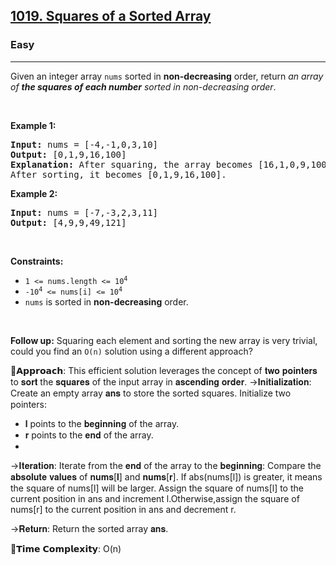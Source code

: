 <h2><a href="https://leetcode.com/problems/squares-of-a-sorted-array">1019. Squares of a Sorted Array</a></h2><h3>Easy</h3><hr><p>Given an integer array <code>nums</code> sorted in <strong>non-decreasing</strong> order, return <em>an array of <strong>the squares of each number</strong> sorted in non-decreasing order</em>.</p>

<p>&nbsp;</p>
<p><strong class="example">Example 1:</strong></p>

<pre>
<strong>Input:</strong> nums = [-4,-1,0,3,10]
<strong>Output:</strong> [0,1,9,16,100]
<strong>Explanation:</strong> After squaring, the array becomes [16,1,0,9,100].
After sorting, it becomes [0,1,9,16,100].
</pre>

<p><strong class="example">Example 2:</strong></p>

<pre>
<strong>Input:</strong> nums = [-7,-3,2,3,11]
<strong>Output:</strong> [4,9,9,49,121]
</pre>

<p>&nbsp;</p>
<p><strong>Constraints:</strong></p>

<ul>
	<li><code><span>1 &lt;= nums.length &lt;= </span>10<sup>4</sup></code></li>
	<li><code>-10<sup>4</sup> &lt;= nums[i] &lt;= 10<sup>4</sup></code></li>
	<li><code>nums</code> is sorted in <strong>non-decreasing</strong> order.</li>
</ul>

<p>&nbsp;</p>
<strong>Follow up:</strong> Squaring each element and sorting the new array is very trivial, could you find an <code>O(n)</code> solution using a different approach?

🧠𝗔𝗽𝗽𝗿𝗼𝗮𝗰𝗵:
This efficient solution leverages the concept of 𝐭𝐰𝐨 𝐩𝐨𝐢𝐧𝐭𝐞𝐫𝐬 to 𝐬𝐨𝐫𝐭 the 𝐬𝐪𝐮𝐚𝐫𝐞𝐬 of the input array in 𝐚𝐬𝐜𝐞𝐧𝐝𝐢𝐧𝐠 𝐨𝐫𝐝𝐞𝐫.
->𝐈𝐧𝐢𝐭𝐢𝐚𝐥𝐢𝐳𝐚𝐭𝐢𝐨𝐧:
Create an empty array 𝐚𝐧𝐬 to store the sorted squares.
Initialize two pointers:
- 𝐥 points to the 𝐛𝐞𝐠𝐢𝐧𝐧𝐢𝐧𝐠 of the array.
- 𝐫 points to the 𝐞𝐧𝐝 of the array.
- 
->𝐈𝐭𝐞𝐫𝐚𝐭𝐢𝐨𝐧:
Iterate from the 𝐞𝐧𝐝 of the array to the 𝐛𝐞𝐠𝐢𝐧𝐧𝐢𝐧𝐠:
Compare the 𝐚𝐛𝐬𝐨𝐥𝐮𝐭𝐞 𝐯𝐚𝐥𝐮𝐞𝐬 of 𝐧𝐮𝐦𝐬[𝐥] and 𝐧𝐮𝐦𝐬[𝐫].
If abs(nums[l]) is greater, it means the square of nums[l] will be larger. Assign the square of nums[l] to the current position in ans and increment l.Otherwise,assign the square of nums[r] to the current position in ans and decrement r.

->𝐑𝐞𝐭𝐮𝐫𝐧:
Return the sorted array 𝐚𝐧𝐬.

🎯𝗧𝗶𝗺𝗲 𝗖𝗼𝗺𝗽𝗹𝗲𝘅𝗶𝘁𝘆: O(n)
